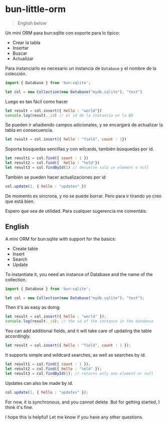 # bun-little-orm
> English below

Un mini ORM para bun:sqlite con soporte para lo típico:
* Crear la tabla
* Insertar
* Buscar
* Actualizar

Para instanciarlo es necesario un instancia de `Database` y el nombre de la colección.

````js
import { Database } from 'bun:sqlite';

let col = new Collection(new Database("mydb.sqlite"), "test")
````

Luego es tan fácil como hacer

````js
let result = col.insert({ hello : "world"})
console.log(result._id) // el id de la instancia en la BD
````

Se pueden ir añadiendo campos adicionales, y se encargará de actualizar la tabla en consecuencia.

````js
let result = col.insert({ hello : "field", count : 1})
````

Soporta búsquedas sencillas y con wilcards, también búsquedas por id.
````js
let result1 = col.find({ count : 1 })
let result2 = col.find({  hello : "%eld"})
let result3 = col.findById(1) // devuelve solo un element o null
````

También se pueden hacer actualizaciones por id
````js
col.update(1, { hello : "updates" })
````

De momento es síncrona, y no se puede borrar. Pero para ir tirando yo creo que está bien.

Espero que sea de utilidad. Para cualquer sugerencia me comentáis.

## English

A mini ORM for bun:sqlite with support for the basics:
* Create table
* Insert
* Search
* Update

To instantiate it, you need an instance of Database and the name of the collection.

````js
import { Database } from 'bun:sqlite';

let col = new Collection(new Database("mydb.sqlite"), "test");
````

Then it's as easy as doing:

````js
let result = col.insert({ hello : "world" });
console.log(result._id); // the id of the instance in the database
````

You can add additional fields, and it will take care of updating the table accordingly.

````js
let result = col.insert({ hello : "field", count : 1 });
````

It supports simple and wildcard searches, as well as searches by id.

````js
let result1 = col.find({ count : 1 });
let result2 = col.find({ hello : "%eld" });
let result3 = col.findById(1); // returns only one element or null
````

Updates can also be made by id.

````js
col.update(1, { hello : "updates" });
````

For now, it is synchronous, and you cannot delete. But for getting started, I think it's fine.

I hope this is helpful! Let me know if you have any other questions.